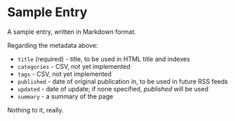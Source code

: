 <!-- title: Some Fancy Entry -->
<!-- categories: example -->
<!-- tags: examples,markdown,wordpress -->
<!-- published: 2014-05-02T12:00:00-05:00 -->
<!-- updated: 2014-05-02T12:00:00-05:00 -->
<!-- summary: A summary of the entry, textual in nature. -->

# Sample Entry

A sample entry, written in Markdown format.

Regarding the metadata above:

* `title` (required) - title, to be used in HTML title and indexes
* `categories` - CSV, not yet implemented
* `tags` - CSV, not yet implemented
* `published` - date of original publication in, to be used in future RSS feeds
* `updated` - date of update; if none specified, *published* will be used
* `summary` - a summary of the page

Nothing to it, really.

